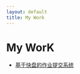 ```yaml
---
layout: default
title: My Work
---
```


My WorK
========

+ <a href="http://192.157.229.132/site/" target="_blank">基于快盘的作业提交系统</a>